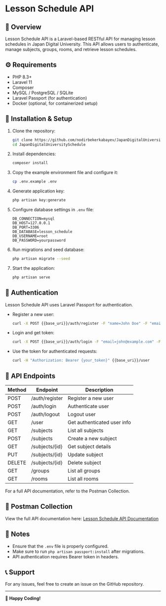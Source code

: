# Lesson Schedule API

## 📌 Overview
Lesson Schedule API is a Laravel-based RESTful API for managing lesson schedules in Japan Digital University. This API allows users to authenticate, manage subjects, groups, rooms, and retrieve lesson schedules.

## ⚙️ Requirements
- PHP 8.3+
- Laravel 11
- Composer
- MySQL / PostgreSQL / SQLite
- Laravel Passport (for authentication)
- Docker (optional, for containerized setup)

## 🚀 Installation & Setup

1. Clone the repository:
   ```bash
   git clone https://github.com/nodirbekerkabayev/JapanDigitalUniversitySchedule.git
   cd JapanDigitalUniversitySchedule
   ```
2. Install dependencies:
   ```bash
   composer install
   ```
3. Copy the example environment file and configure it:
   ```bash
   cp .env.example .env
   ```
4. Generate application key:
   ```bash
   php artisan key:generate
   ```
5. Configure database settings in `.env` file:
   ```env
   DB_CONNECTION=mysql
   DB_HOST=127.0.0.1
   DB_PORT=3306
   DB_DATABASE=lesson_schedule
   DB_USERNAME=root
   DB_PASSWORD=yourpassword
   ```
6. Run migrations and seed database:
   ```bash
   php artisan migrate --seed
   ```
7. Start the application:
   ```bash
   php artisan serve
   ```

## 🔐 Authentication
Lesson Schedule API uses Laravel Passport for authentication.
- Register a new user:
  ```bash
  curl -X POST {{base_uri}}/auth/register -F "name=John Doe" -F "email=john@example.com" -F "password=secret" -F "password_confirmation=secret"
  ```
- Login and get token:
  ```bash
  curl -X POST {{base_uri}}/auth/login -F "email=john@example.com" -F "password=secret"
  ```
- Use the token for authenticated requests:
  ```bash
  curl -H "Authorization: Bearer {your_token}" {{base_uri}}/user
  ```

## 📡 API Endpoints
| Method | Endpoint            | Description                   |
|--------|--------------------|-------------------------------|
| POST   | /auth/register     | Register a new user          |
| POST   | /auth/login        | Authenticate user            |
| POST   | /auth/logout       | Logout user                  |
| GET    | /user              | Get authenticated user info  |
| GET    | /subjects          | List all subjects            |
| POST   | /subjects          | Create a new subject         |
| GET    | /subjects/{id}     | Get subject details          |
| PUT    | /subjects/{id}     | Update subject               |
| DELETE | /subjects/{id}     | Delete subject               |
| GET    | /groups            | List all groups              |
| GET    | /rooms             | List all rooms               |

For a full API documentation, refer to the Postman Collection.

## 📄 Postman Collection
View the full API documentation here: [Lesson Schedule API Documentation](https://documenter.getpostman.com/view/40394802/2sAYdfpVyZ)

## 📌 Notes
- Ensure that the `.env` file is properly configured.
- Make sure to run `php artisan passport:install` after migrations.
- API authentication requires Bearer token in headers.

## 📞 Support
For any issues, feel free to create an issue on the GitHub repository.

---
🚀 **Happy Coding!**

